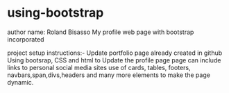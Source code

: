 # using-bootstrap
author name: Roland Bisasso
My profile web page with bootstrap incorporated

project setup instructions:- Update portfolio page already created in github
                             Using bootsrap, CSS and html to Update the profile page
                             page can include links to personal social media sites
                             use of cards, tables, footers, navbars,span,divs,headers
                             and many more elements to make the page dynamic.
                             
